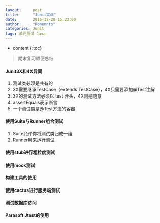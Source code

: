 ```yaml
---
layout:     post
title:      "Junit实战"
date:       2016-12-28 15:23:00
author:     "Romennts"
categories: Junit
tags: 单元测试 Java
---
```


* content
{:toc}

> 期末复习顺便总结

#### Junit3X和4X异同

1. 测试类必须是共有的
2. 3X需要继承TestCase（extends TestCase），4X只需要添加@Test注解
3. 3X的测试方法必须以 test 开头，4X则是随意
4. assertEquals表示断言
5. 一个测试类是@Test方法的容器




#### 使用Suite与Runner组合测试

1. Suite允许你将测试类归成一组
2. Runner用来运行测试

#### 使用stub进行粗粒度测试

#### 使用mock测试

#### 构建工具的使用

#### 使用cactus进行服务端测试

#### 测试数据库访问

#### Parasoft Jtest的使用
